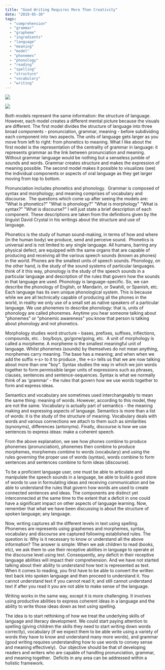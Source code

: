 ```yaml
---
title: "Good Writing Requires More Than Creativity"
date: "2019-05-30"
tags: 
  - "comprehension"
  - "grammar"
  - "grapheme"
  - "ingredients"
  - "language"
  - "meaning"
  - "model"
  - "phonemes"
  - "phonology"
  - "reading"
  - "spelling"
  - "structure"
  - "vocabulary"
  - "writing"
---
```


![](images/image-1.png)

![](images/image.png)

Both models represent the same information: the structure of language. However, each model creates a different mental picture because the visuals are different. The first model divides the structure of language into three broad components - pronunciation, grammar, meaning - before subdividing each component into two aspects. The units of language gets larger as you move from left to right: from phonetics to meaning. What I like about the first model is the representation of the centrality of grammar in language: it represents grammar as the link between pronunciation and meaning. Without grammar language would be nothing but a senseless jumble of sounds and words. Grammar creates structure and makes the expression of meaning possible. The second model makes it possible to visualizes (see) the individual components or aspects of oral language as they get larger moving from top to bottom.

Pronunciation includes phonetics and phonology.  Grammar is composed of syntax and morphology; and meaning comprises of vocabulary and discourse.  The questions which come up after seeing the models are: "What is phonetics?" "What is phonology?" "What is morphology" "What is syntax?" "What is discourse?" I will just state a brief description of each component. These descriptions are taken from the definitions given by the linguist David Crystal in his writings about the structure and use of language.

Phonetics is the study of human sound-making, in terms of how and where (in the human body) we produce, send and perceive sound.  Phonetics is universal and is not limited to any single language. All humans, barring any physical defect, are equipped with the same organs that are capable of producing and receiving all the various speech sounds (known as phones) in the world. Phones are the smallest units of speech sounds. Phonology, on the other hand, is the study of the sound systems of particular languages.  think of it this way, phonology is the study of the speech sounds in a particular language and description of the rules that govern how the sounds in that language are used. Phonology is language-specific. So, we can describe the phonology of English, or Mandarin, or Swahili, or Spanish, etc. Each language has its own unique phonological system. This is because while we are all technically capable of producing all the phones in the world, in reality we only use of a small set as native speakers of a particular language. We use phonemes to describe phonology: that is, units of phonology are called phonemes. Anytime you hear someone talking about "phonemes" or "phonemic awareness" you know that person is talking about phonology and not phonetics.

Morphology studies word structure – bases, prefixes, suffixes, inflections, compounds, etc. : boy/boys, go/gone/going, etc.  A unit of morphology is called a morpheme. A morpheme is the smallest meaningful unit of language. Whilst phonemes (sounds) by themselves do not mean anything, morphemes carry meaning. The base <boy> has a meaning; and when when we add the suffix <-s> to it to produce <boys>, the <-s> tells us that we are now talking about more than one "boy". Syntax studies the way in which we join words together to form permissible larger units of expressions such as phrases, clauses, sentences and sentence-sequences. Syntax is what we normally think of as 'grammar' - the rules that govern how we use words together to form and express ideas.

Semantics and vocabulary are sometimes used interchangeably to mean the same thing: meaning of words. However, according to this model, they are not the same. Vocabulary is actually part of semantics - the meaning making and expressing aspects of language. Semantics is more than a list of words: it is the study of the structure of meaning. Vocabulary deals with words and various connections we attach to them such as similarities (synonyms), differences (antonyms). Finally, discourse is how we use sentences to express ideas: make a coherent speech.

From the above explanation, we see how phones combine to produce phonemes (pronunciation), phonemes then combine to produce morphemes, morphemes combine to words (vocabulary) and using the rules governing the proper use of words (syntax), words combine to form sentences and sentences combine to form ideas (discourse).

To be a proficient language user, one must be able to articulate and manipulate the speech sounds in a language, be able to build a good store of words to use in formulating ideas and receiving communication and be able to understand the rules that govern how words are used to create connected sentences and ideas. The components are distinct yet interconnected at the same time to the extent that a deficit in one could have a significant impact on other aspects of language learning. Now, remember that what we have been discussing is about the structure of spoken language; any language.

Now, writing captures all the different levels in text using spelling. Phonemes are represents using graphemes and morphemes, syntax, vocabulary and discourse are captured following established rules. The question is: Why is it necessary to know or understand all the above information? The answer is simple: When we ask children to read (books, etc), we ask them to use their receptive abilities in language to operate at the discourse level using text. Consequently, any deficit in their receptive language abilities will impact their comprehension. And we have not started talking about their ability to understand how text is represented as text. When it comes to reading, you first have to be able to convert the written text back into spoken language and then proceed to understand it. You cannot understand text if you cannot read it; and still cannot understand text if after you read it you are not able to make sense of the language.

Writing works in the same way, except it is more challenging. It involves using productive abilities to express coherent ideas in a language and the ability to write those ideas down as text using spelling.

The idea is to start rethinking of how we treat the underlying skills of language and literacy development. We could start paying attention to spelling (giving children the skills they need to start writing down words correctly), vocabulary (if we expect them to be able write using a variety of words they have to know and understand many more words), and grammar (good writing requires understanding how to use words to convey sense and meaning effectively).  Our objective should be that of developing readers and writers who are capable of handling pronunciation, grammar, and meaning together.  Deficits in any area can be addressed within a holistic framework.
